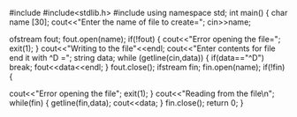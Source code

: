 #include<iostream>
#include<stdlib.h>
#include<fstream>
using namespace std;
int main()
{
char name [30];
cout<<"Enter the name of file to create=";
cin>>name;

ofstream fout;
fout.open(name);
if(!fout)
{
cout<<"Error opening the file=";
exit(1);
}
cout<<"Writing to the file"<<endl;
cout<<"Enter contents for file end it with ^D =";
string data;
while (getline(cin,data))
{
if(data=="^D")
break;
fout<<data<<endl;
}
fout.close();
ifstream fin;
fin.open(name);
if(!fin)
{

cout<<"Error opening the file";
exit(1);
}
cout<<"Reading from the file\n";
while(fin)
{
getline(fin,data);
cout<<data;
}
fin.close();
return 0;
}
